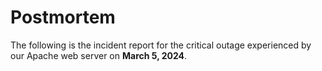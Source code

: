 # Postmortem

The following is the incident report for the critical outage experienced by our Apache web server on __March 5, 2024__.
